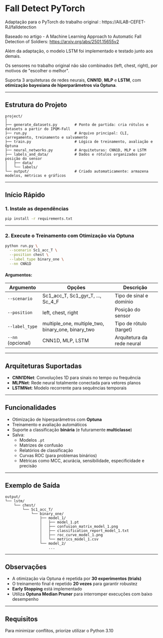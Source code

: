 # Fall Detect PyTorch

Adaptação para o PyTorch do trabalho original : https://AILAB-CEFET-RJ/falldetection

Baseado no artigo - A Machine Learning Approach to Automatic Fall Detection of Soldiers: https://arxiv.org/abs/2501.15655v2

Além da adaptação, o modelo LSTM foi implementado e testado junto aos demais.

Os sensores no trabalho original não são combinados (left, chest, right), por motivos de "escolher o melhor".

Suporta 3 arquiteturas de redes neurais, **CNN1D**, **MLP** e **LSTM**, com **otimização bayesiana de hiperparâmetros via Optuna**.

---

## Estrutura do Projeto

```
project/
│
├── generate_datasets.py        # Ponto de partida: cria rótulos e datasets a partir do IPQM-Fall
├── run.py                      # Arquivo principal: CLI, carregamento, treinamento e salvamento
├── train.py                    # Lógica de treinamento, avaliação e Optuna
├── neural_networks.py          # Arquiteturas: CNN1D, MLP e LSTM
├── labels_and_data/            # Dados e rótulos organizados por posição do sensor
│   ├── data/
│   └── labels/
└── output/                     # Criado automaticamente: armazena modelos, métricas e gráficos
```

---

## Início Rápido

### 1. Instale as dependências

```bash
pip install -r requirements.txt
```

---

### 2. Execute o Treinamento com Otimização via Optuna

```bash
python run.py \
  --scenario Sc1_acc_T \
  --position chest \
  --label_type binary_one \
  --nn CNN1D
```

#### Argumentos:

| Argumento                | Opções                                               | Descrição                                      |
|--------------------------|------------------------------------------------------|------------------------------------------------|
| `--scenario`             | Sc1_acc_T, Sc1_gyr_T, ..., Sc_4_F                    | Tipo de sinal e domínio                        |
| `--position`             | left, chest, right                                   | Posição do sensor                              |
| `--label_type`           | multiple_one, multiple_two, binary_one, binary_two   | Tipo de rótulo (target)                        |
| `--nn` (opcional) | CNN1D, MLP, LSTM                        | Arquitetura da rede neural                     |

---

## Arquiteturas Suportadas

- **CNN1DNet**: Convoluções 1D para sinais no tempo ou frequência  
- **MLPNet**: Rede neural totalmente conectada para vetores planos  
- **LSTMNet**: Modelo recorrente para sequências temporais  

---

## Funcionalidades

- Otimização de hiperparâmetros com **Optuna**
- Treinamento e avaliação automáticos
- Suporte a classificação **binária** (e futuramente **multiclasse**)
- Salva:
  - Modelos `.pt`
  - Matrizes de confusão
  - Relatórios de classificação
  - Curvas ROC (para problemas binários)
  - Métricas como MCC, acurácia, sensibilidade, especificidade e precisão

---

## Exemplo de Saída

```
output/
└── lstm/
    └── chest/
        └── Sc1_acc_T/
            └── binary_one/
                ├── model_1/
                │   ├── model_1.pt
                │   ├── confusion_matrix_model_1.png
                │   ├── classification_report_model_1.txt
                │   ├── roc_curve_model_1.png
                │   └── metrics_model_1.csv
                └── model_2/
                    ...
```

---

## Observações

- A otimização via Optuna é repetida por **30 experimentos (trials)**
- O treinamento final é repetido **20 vezes** para garantir robustez
- **Early Stopping** está implementado
- Utiliza **Optuna Median Pruner** para interromper execuções com baixo desempenho

---

## Requisitos

Para minimizar conflitos, priorize utilizar o Python 3.10
